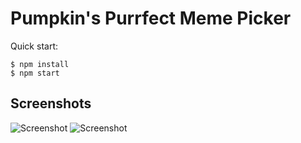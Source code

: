 # Pumpkin's Purrfect Meme Picker

Quick start:

```
$ npm install
$ npm start
````

## Screenshots
![Screenshot](/Module%205/17.%20Pumpkin's%20Purrfect%20Meme%20Picker/screenshot.jpg "Screenshot")
![Screenshot](/Module%205/17.%20Pumpkin's%20Purrfect%20Meme%20Picker/screenshot2.jpg "Screenshot")

